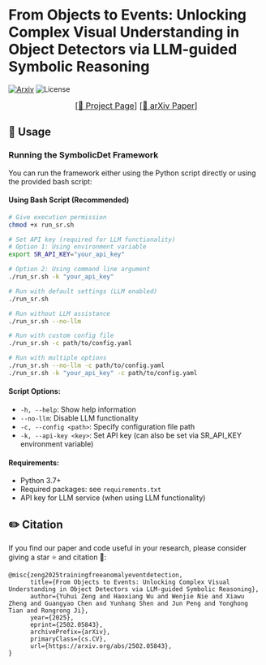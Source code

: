 # From Objects to Events: Unlocking Complex Visual Understanding in Object Detectors via LLM-guided Symbolic Reasoning

[![Arxiv](https://img.shields.io/badge/Arxiv-2502.05843-red)](https://arxiv.org/abs/2502.05843)
![License](https://img.shields.io/badge/license-MIT-blue)

<font size=3><div align='center' > [[🍎 Project Page](https://ved-sr.github.io/)] [[📖 arXiv 
Paper](https://arxiv.org/abs/2502.05843)] </div></font>

## 🚀 Usage

### Running the SymbolicDet Framework

You can run the framework either using the Python script directly or using the provided bash script:

#### Using Bash Script (Recommended)

```bash
# Give execution permission
chmod +x run_sr.sh

# Set API key (required for LLM functionality)
# Option 1: Using environment variable
export SR_API_KEY="your_api_key"

# Option 2: Using command line argument
./run_sr.sh -k "your_api_key"

# Run with default settings (LLM enabled)
./run_sr.sh

# Run without LLM assistance
./run_sr.sh --no-llm

# Run with custom config file
./run_sr.sh -c path/to/config.yaml

# Run with multiple options
./run_sr.sh --no-llm -c path/to/config.yaml
./run_sr.sh -k "your_api_key" -c path/to/config.yaml
```

#### Script Options:
- `-h, --help`: Show help information
- `--no-llm`: Disable LLM functionality
- `-c, --config <path>`: Specify configuration file path
- `-k, --api-key <key>`: Set API key (can also be set via SR_API_KEY environment variable)

#### Requirements:

- Python 3.7+
- Required packages: see `requirements.txt`
- API key for LLM service (when using LLM functionality)

## ✏️ Citation

If you find our paper and code useful in your research, please consider giving a star ⭐ and citation 📝:

```
@misc{zeng2025trainingfreeanomalyeventdetection,
      title={From Objects to Events: Unlocking Complex Visual Understanding in Object Detectors via LLM-guided Symbolic Reasoning}, 
      author={Yuhui Zeng and Haoxiang Wu and Wenjie Nie and Xiawu Zheng and Guangyao Chen and Yunhang Shen and Jun Peng and Yonghong Tian and Rongrong Ji},
      year={2025},
      eprint={2502.05843},
      archivePrefix={arXiv},
      primaryClass={cs.CV},
      url={https://arxiv.org/abs/2502.05843}, 
}
```
